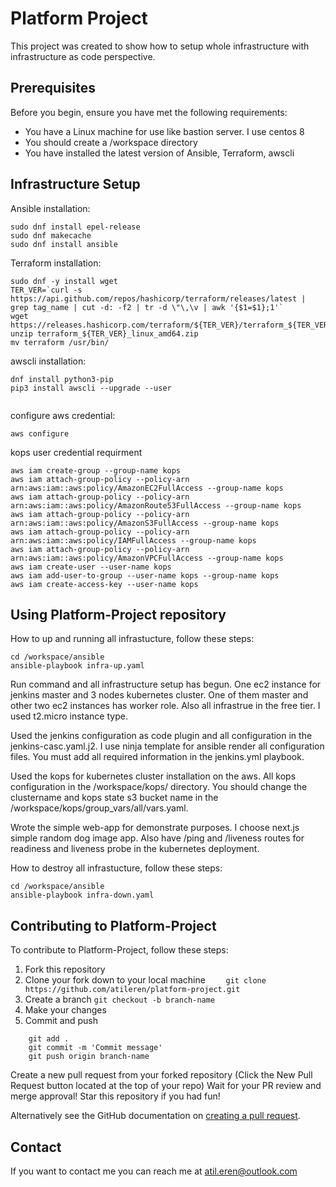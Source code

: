# Platform Project

This project was created to show how to setup whole infrastructure with infrastructure as code perspective.

## Prerequisites

Before you begin, ensure you have met the following requirements:
* You have a Linux machine for use like bastion server. I use centos 8
* You should create a /workspace directory
* You have installed the latest version of Ansible, Terraform, awscli

## Infrastructure Setup 

Ansible installation:

```
sudo dnf install epel-release
sudo dnf makecache
sudo dnf install ansible

```

Terraform installation:

```
sudo dnf -y install wget
TER_VER=`curl -s https://api.github.com/repos/hashicorp/terraform/releases/latest |  grep tag_name | cut -d: -f2 | tr -d \"\,\v | awk '{$1=$1};1'`
wget https://releases.hashicorp.com/terraform/${TER_VER}/terraform_${TER_VER}_linux_amd64.zip
unzip terraform_${TER_VER}_linux_amd64.zip
mv terraform /usr/bin/

```

awscli installation:

```
dnf install python3-pip
pip3 install awscli --upgrade --user


```

configure aws credential:

```
aws configure
```

kops user credential requirment 

```
aws iam create-group --group-name kops
aws iam attach-group-policy --policy-arn arn:aws:iam::aws:policy/AmazonEC2FullAccess --group-name kops
aws iam attach-group-policy --policy-arn arn:aws:iam::aws:policy/AmazonRoute53FullAccess --group-name kops
aws iam attach-group-policy --policy-arn arn:aws:iam::aws:policy/AmazonS3FullAccess --group-name kops
aws iam attach-group-policy --policy-arn arn:aws:iam::aws:policy/IAMFullAccess --group-name kops
aws iam attach-group-policy --policy-arn arn:aws:iam::aws:policy/AmazonVPCFullAccess --group-name kops
aws iam create-user --user-name kops
aws iam add-user-to-group --user-name kops --group-name kops
aws iam create-access-key --user-name kops
```


## Using Platform-Project repository 

How to up and running all infrastucture, follow these steps:

```
cd /workspace/ansible
ansible-playbook infra-up.yaml
```

Run command and all infrastructure setup has begun. One ec2 instance for jenkins master and 3 nodes kubernetes cluster. One of them master and other two ec2 instances has worker role. Also all infrastrue in the free tier. I used t2.micro instance type.

Used the jenkins configuration as code plugin and all configuration in the jenkins-casc.yaml.j2. I use ninja template for ansible render all configuration files. You must add all required information in the jenkins.yml playbook.

Used the kops for kubernetes cluster installation on the aws. All kops configuration in the /workspace/kops/ directory. You should change the clustername and kops state s3 bucket name in the /workspace/kops/group_vars/all/vars.yaml.

Wrote the simple web-app for demonstrate purposes. I choose next.js simple random dog image app. Also have /ping and /liveness routes for readiness and liveness probe in the kubernetes deployment.

How to destroy all infrastucture, follow these steps:

```
cd /workspace/ansible
ansible-playbook infra-down.yaml
```

## Contributing to Platform-Project
To contribute to Platform-Project, follow these steps:

1. Fork this repository
2. Clone your fork down to your local machine
`    git clone https://github.com/atileren/platform-project.git`
3. Create a branch
    `git checkout -b branch-name`
4. Make your changes
5. Commit and push
```    
    git add .
    git commit -m 'Commit message'
    git push origin branch-name
```
Create a new pull request from your forked repository (Click the New Pull Request button located at the top of your repo)
Wait for your PR review and merge approval!
Star this repository if you had fun!


Alternatively see the GitHub documentation on [creating a pull request](https://help.github.com/en/github/collaborating-with-issues-and-pull-requests/creating-a-pull-request).

## Contact

If you want to contact me you can reach me at atil.eren@outlook.com


